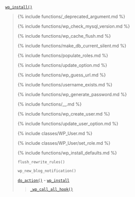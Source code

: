 <p><code><a href="https://developer.wordpress.org/reference/functions/wp_install/">wp_install()</a></code></p>

<blockquote>

{% include functions/_deprecated_argument.md %}

{% include functions/wp_check_mysql_version.md %}

{% include functions/wp_cache_flush.md %}

{% include functions/make_db_current_silent.md %}

{% include functions/populate_roles.md %}

{% include functions/update_option.md %}

{% include functions/wp_guess_url.md %}

{% include functions/username_exists.md %}

{% include functions/wp_generate_password.md %}

{% include functions/__.md %}

{% include functions/wp_create_user.md %}

{% include functions/update_user_option.md %}

{% include classes/WP_User.md %}

{% include classes/WP_User/set_role.md %}

{% include functions/wp_install_defaults.md %}
 
 `flush_rewrite_rules()`
 
 `wp_new_blog_notification()`
 
 [`do_action()`](https://developer.wordpress.org/reference/functions/do_action/) - [`wp_install`](https://developer.wordpress.org/reference/hooks/wp_install/)
 
> [`_wp_call_all_hook()`](https://developer.wordpress.org/reference/functions/_wp_call_all_hook/)

</blockquote>
